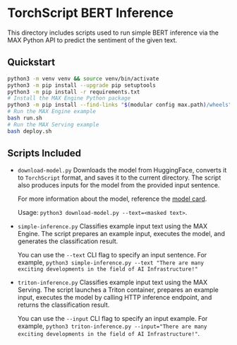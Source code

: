 # TorchScript BERT Inference

This directory includes scripts used to run simple BERT inference via the MAX
Python API to predict the sentiment of the given text.

## Quickstart

```sh
python3 -m venv venv && source venv/bin/activate
python3 -m pip install --upgrade pip setuptools
python3 -m pip install -r requirements.txt
# Install the MAX Engine Python package
python3 -m pip install --find-links "$(modular config max.path)/wheels" max-engine
# Run the MAX Engine example
bash run.sh
# Run the MAX Serving example
bash deploy.sh
```

## Scripts Included

- `download-model.py`
    Downloads the model from HuggingFace, converts it to `TorchScript` format,
    and saves it to the current directory. The script also produces inputs for
    the model from the provided input sentence.

    For more information about the model, reference the [model card](https://huggingface.co/bert-base-uncased).

    Usage: `python3 download-model.py --text=<masked text>`.

- `simple-inference.py`
    Classifies example input text using the MAX Engine. The script prepares an
    example input, executes the model, and generates the classification
    result.

    You can use the `--text` CLI flag to specify an input sentence.
    For example, `python3 simple-inference.py --text "There are many exciting developments in the field of AI Infrastructure!"`

- `triton-inference.py`
    Classifies example input text using the MAX Serving. The script launches a Triton container, prepares an example input, executes the model by calling HTTP inference endpoint, and returns the classification result.

    You can use the `--input` CLI flag to specify an input example.
    For example, `python3 triton-inference.py --input="There are many exciting developments in the field of AI Infrastructure!"`.
